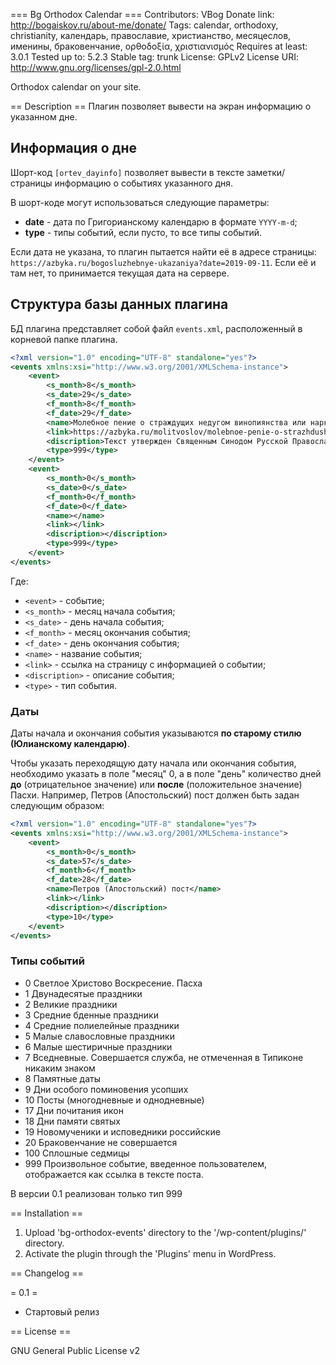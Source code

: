 ﻿=== Bg Orthodox Calendar ===
Contributors: VBog
Donate link: http://bogaiskov.ru/about-me/donate/
Tags: calendar, orthodoxy, christianity, календарь, православие, христианство, месяцеслов, именины, браковенчание, ορθοδοξία, χριστιανισμός
Requires at least: 3.0.1
Tested up to: 5.2.3
Stable tag: trunk
License: GPLv2
License URI: http://www.gnu.org/licenses/gpl-2.0.html

Orthodox calendar on your site.

== Description ==
Плагин позволяет вывести на экран информацию о указанном дне.
 
## Информация о дне ##

Шорт-код `[ortev_dayinfo]` позволяет вывести в тексте заметки/страницы информацию о событиях указанного дня.

В шорт-коде могут использоваться следующие параметры:

* **date** - дата по Григорианскому календарю в формате `YYYY-m-d`;
* **type** - типы событий, если пусто, то все типы событий.

Если дата не указана, то плагин пытается найти её в адресе страницы: `https://azbyka.ru/bogosluzhebnye-ukazaniya?date=2019-09-11`.
Если её и там нет, то принимается текущая дата на сервере.

## Структура базы данных плагина ##

БД плагина представляет собой файл `events.xml`, расположенный в корневой папке плагина.

```xml
<?xml version="1.0" encoding="UTF-8" standalone="yes"?>
<events xmlns:xsi="http://www.w3.org/2001/XMLSchema-instance">
	<event>
		<s_month>8</s_month>
		<s_date>29</s_date>
		<f_month>8</f_month>
		<f_date>29</f_date>
		<name>Молебное пение о страждущих недугом винопиянства или наркомании</name>
		<link>https://azbyka.ru/molitvoslov/molebnoe-penie-o-strazhdushhix-nedugom-vinopiyanstva-ili-narkomanii.html</link>
		<discription>Текст утвержден Священным Синодом Русской Православной Церкви 25 июля 2014 года (журнал № 80)</discription>
		<type>999</type>
	</event>
	<event>
		<s_month>0</s_month>
		<s_date>0</s_date>
		<f_month>0</f_month>
		<f_date>0</f_date>
		<name></name>
		<link></link>
		<discription></discription>
		<type>999</type>
	</event>
</events>
```

Где:
* `<event>` - событие;
* `<s_month>` - месяц начала события;
* `<s_date>` - день начала события;
* `<f_month>` - месяц окончания события;
* `<f_date>` - день окончания события;
* `<name>` - название события;
* `<link>` - ссылка на страницу с информацией о событии;
* `<discription>` - описание события;
* `<type>` - тип события. 

### Даты ###

Даты начала и окончания события указываются **по старому стилю (Юлианскому календарю)**. 

Чтобы указать переходящую дату начала или окончания события, необходимо указать в поле "месяц" 0, а в поле "день" количество дней **до** (отрицательное значение) или **после** (положительное значение) Пасхи.
Например, Петров (Апостольский) пост должен быть задан следующим образом:
```xml
<?xml version="1.0" encoding="UTF-8" standalone="yes"?>
<events xmlns:xsi="http://www.w3.org/2001/XMLSchema-instance">
	<event>
		<s_month>0</s_month>
		<s_date>57</s_date>
		<f_month>6</f_month>
		<f_date>28</f_date>
		<name>Петров (Апостольский) пост</name>
		<link></link>
		<discription></discription>
		<type>10</type>
	</event>
</events>
```


### Типы событий ###
* 0		Светлое Христово Воскресение. Пасха
* 1		Двунадесятые праздники 
* 2		Великие праздники
* 3		Средние бденные праздники
* 4		Средние полиелейные праздники
* 5		Малые славословные праздники
* 6		Малые шестиричные праздники
* 7		Вседневные. Cовершается служба, не отмеченная в Типиконе никаким знаком
* 8		Памятные даты
* 9		Дни особого поминовения усопших
* 10	Посты (многодневные и однодневные)
* 17	Дни почитания икон
* 18	Дни памяти святых
* 19	Новомученики и исповедники российские
* 20	Браковенчание не совершается
* 100	Сплошные седмицы
* 999	Произвольное событие, введенное пользователем, отображается как ссылка в тексте поста.

В версии 0.1 реализован только тип 999




== Installation ==

1. Upload 'bg-orthodox-events' directory to the '/wp-content/plugins/' directory.
2. Activate the plugin through the 'Plugins' menu in WordPress.

== Changelog ==


= 0.1 =

* Стартовый релиз


== License ==

GNU General Public License v2

